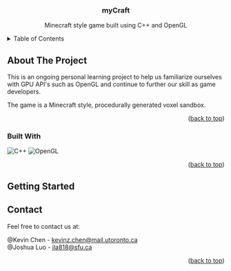 <!-- PROJECT LOGO 
<br />
<div align="center">
  <a href="https://github.com/github_username/repo_name">
    <img src="images/logo.png" alt="Logo" width="80" height="80">
  </a>
-->

<h3 align="center">myCraft</h3>

  <p align="center">
    Minecraft style game built using C++ and OpenGL
    <br />

<!-- TABLE OF CONTENTS -->
<details>
  <summary>Table of Contents</summary>
  <ol>
    <li>
      <a href="#about-the-project">About The Project</a>
      <ul>
        <li><a href="#built-with">Built With</a></li>
      </ul>
    </li>
    <li>
      <a href="#getting-started">Getting Started</a>
    </li>
    <li><a href="#contact">Contact</a></li>
  </ol>
</details>



<!-- ABOUT THE PROJECT -->
## About The Project

This is an ongoing personal learning project to help us familiarize ourselves with GPU API's such as OpenGL and continue to further our skill as game developers.

The game is a Minecraft style, procedurally generated voxel sandbox.

<p align="right">(<a href="#readme-top">back to top</a>)</p>

### Built With

![C++](https://img.shields.io/badge/c++-%2300599C.svg?style=for-the-badge&logo=c%2B%2B&logoColor=white)
![OpenGL](https://img.shields.io/badge/OpenGL-FFFFFF?style=for-the-badge&logo=opengl)

<p align="right">(<a href="#readme-top">back to top</a>)</p>


<!-- GETTING STARTED -->
## Getting Started


<!-- CONTACT -->
## Contact
Feel free to contact us at:

@Kevin Chen - kevinz.chen@mail.utoronto.ca\
@Joshua Luo - jla818@sfu.ca

<p align="right">(<a href="#readme-top">back to top</a>)</p>

